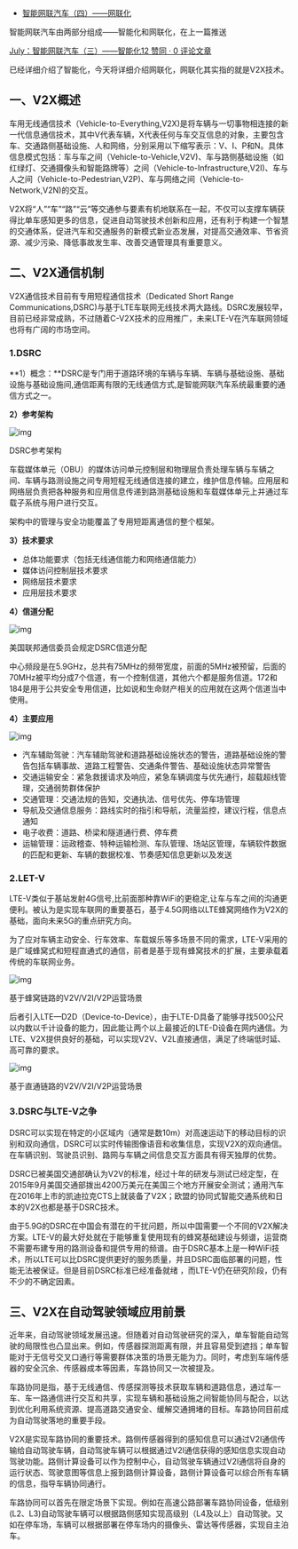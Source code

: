 - [智能网联汽车（四）——网联化](https://zhuanlan.zhihu.com/p/101426190)

智能网联汽车由两部分组成——智能化和网联化，在上一篇推送

[July：智能网联汽车（三）——智能化12 赞同 · 0 评论文章](https://zhuanlan.zhihu.com/p/101425800)

已经详细介绍了智能化，今天将详细介绍网联化，网联化其实指的就是V2X技术。

## 一、V2X概述

车用无线通信技术（Vehicle-to-Everything,V2X)是将车辆与一切事物相连接的新一代信息通信技术，其中V代表车辆，X代表任何与车交互信息的对象，主要包含车、交通路侧基础设施、人和网络，分别采用以下缩写表示：V、I、P和N。具体信息模式包括：车与车之间（Vehicle-to-Vehicle,V2V)、车与路侧基础设施（如红绿灯、交通摄像头和智能路牌等）之间（Vehicle-to-Infrastructure,V2I)、车与人之间（Vehicle-to-Pedestrian,V2P)、车与网络之间（Vehicle-to-Network,V2N)的交互。

V2X将“人”“车”“路”“云”等交通参与要素有机地联系在一起，不仅可以支撑车辆获得比单车感知更多的信息，促进自动驾驶技术创新和应用，还有利于构建一个智慧的交通体系，促进汽车和交通服务的新模式新业态发展，对提高交通效率、节省资源、减少污染、降低事故发生率、改善交通管理具有重要意义。

## 二、V2X通信机制

V2X通信技术目前有专用短程通信技术（Dedicated Short Range  Communications,DSRC)与基于LTE车联网无线技术两大路线。DSRC发展较早，目前已经非常成熟，不过随着C-V2X技术的应用推广，未来LTE-V在汽车联网领域也将有广阔的市场空间。

### 1.DSRC

**1）概念：**DSRC是专门用于道路环境的车辆与车辆、车辆与基础设施、基础设施与基础设施间,通信距离有限的无线通信方式,是智能网联汽车系统最重要的通信方式之一。

**2）参考架构**

![img](https://pic1.zhimg.com/80/v2-6caeabae7e6d8a8af8461fc167c2266c_720w.jpg)

DSRC参考架构

车载媒体单元（OBU）的媒体访问单元控制层和物理层负责处理车辆与车辆之间、车辆与路测设施之间专用短程无线通信连接的建立，维护信息传输。应用层和网络层负责把各种服务和应用信息传递到路测基础设施和车载媒体单元上并通过车载子系统与用户进行交互。

架构中的管理与安全功能覆盖了专用短距离通信的整个框架。

**3）技术要求**

- 总体功能要求（包括无线通信能力和网络通信能力）     
- 媒体访问控制层技术要求
- 网络层技术要求     
- 应用层技术要求

**4）信道分配**

![img](https://pic1.zhimg.com/80/v2-7181fdd3039df12bc9efc606dbf19b50_720w.jpg)

美国联邦通信委员会规定DSRC信道分配

中心频段是在5.9GHz，总共有75MHz的频带宽度，前面的5MHz被预留，后面的70MHz被平均分成7个信道，有一个控制信道，其他六个都是服务信道。172和184是用于公共安全专用信道，比如说和生命财产相关的应用就在这两个信道当中使用。

**4）主要应用**

![img](https://pic2.zhimg.com/80/v2-93d29de9578baf39f9519d5429063b59_720w.jpg)

- 汽车辅助驾驶：汽车辅助驾驶和道路基础设施状态的警告，道路基础设施的警告包括车辆事故、道路工程警告、交通条件警告、基础设施状态异常警告
- 交通运输安全：紧急救援请求及响应，紧急车辆调度与优先通行，超载超线管理，交通弱势群体保护
- 交通管理：交通法规的告知，交通执法、信号优先、停车场管理
- 导航及交通信息服务：路线实时的指引和导航，流量监控，建议行程，信息点通知
- 电子收费：道路、桥梁和隧道通行费、停车费
- 运输管理：运政稽查、特种运输检测、车队管理、场站区管理，车辆软件数据的匹配和更新、车辆的数据校准、节奏感知信息更新以及发送

### 2.LET-V

LTE-V类似于基站发射4G信号,比前面那种靠WiFi的更稳定,让车与车之间的沟通更便利。被认为是实现车联网的重要基石，基于4.5G网络以LTE蜂窝网络作为V2X的基础，面向未来5G的重点研究方向。

为了应对车辆主动安全、行车效率、车载娱乐等多场景不同的需求，LTE-V采用的是广域蜂窝式和短程直通式的通信，前者是基于现有蜂窝技术的扩展，主要承载着传统的车联网业务。

![img](https://pic3.zhimg.com/80/v2-cd38c3452ec522eac5c61bf1f401f25e_720w.jpg)

基于蜂窝链路的V2V/V2I/V2P运营场景

后者引入LTE—D2D（Device-to-Device），由于LTE-D具备了能够寻找500公尺以内数以千计设备的能力，因此能让两个以上最接近的LTE-D设备在网内通信。为LTE、V2X提供良好的基础，可以实现V2V、V2L直接通信，满足了终端低时延、高可靠的要求。

![img](https://pic3.zhimg.com/80/v2-af433210ad5811a897f0fa97d7a932f2_720w.jpg)

基于直通链路的V2V/V2I/V2P运营场景

### 3.DSRC与LTE-V之争

DSRC可以实现在特定的小区域内（通常是数10m）对高速运动下的移动目标的识别和双向通信，DSRC可以实时传输图像语音和收集信息，实现V2X的双向通信。在车辆识别、驾驶员识别、路网与车辆之间信息交互方面具有得天独厚的优势。

DSRC已被美国交通部确认为V2V的标准，经过十年的研发与测试已经定型，在2015年9月美国交通部拨出4200万美元在美国三个地方开展安全测试；通用汽车在2016年上市的凯迪拉克CTS上就装备了V2X；欧盟的协同式智能交通系统和日本的V2X也都是基于DSRC技术。

由于5.9G的DSRC在中国会有潜在的干扰问题，所以中国需要一个不同的V2X解决方案。LTE-V的最大好处就在于能够重复使用现有的蜂窝基础建设与频谱，运营商不需要布建专用的路测设备和提供专用的频谱。由于DSRC基本上是一种WiFi技术，所以LTE可以比DSRC提供更好的服务质量，并且DSRC面临部署的问题，性能无法被保证。但是目前DSRC标准已经准备就绪 ，而LTE-V仍在研究阶段，仍有不少的不确定因素。

## 三、V2X在自动驾驶领域应用前景

近年来，自动驾驶领域发展迅速。但随着对自动驾驶研究的深入，单车智能自动驾驶的局限性也凸显出来。例如，传感器探测距离有限，并且容易受到遮挡；单车智能对于无信号交叉口通行等需要群体决策的场景无能为力。同时，考虑到车端传感器的安全沉余、传感器成本等因素，车路协同又一次被提及。

车路协同是指，基于无线通信、传感探测等技术获取车辆和道路信息，通过车一车、车一路通信进行交互和共享，实现车辆和基础设施之间智能协同与配合，以达到优化利用系统资源、提高道路交通安全、缓解交通拥堵的目标。车路协同目前成为自动驾驶落地的重要手段。

V2X是实现车路协同的重要技术。路侧传感器得到的感知信息可以通过V2I通信传输给自动驾驶车辆，自动驾驶车辆可以根据通过V2I通信获得的感知信息实现自动驾驶功能。路侧计算设备可以作为控制中心，自动驾驶车辆通过V2I通信将自身的运行状态、驾驶意图等信息上报到路侧计算设备，路侧计算设备可以综合所有车辆的信息，指导车辆协同通行。

车路协同可以首先在限定场景下实现。例如在高速公路部署车路协同设备，低级别(L2、L3)自动驾驶车辆可以根据路侧感知实现高级别（L4及以上）自动驾驶。又如在停车场，车辆可以根据部署在停车场内的摄像头、雷达等传感器，实现自主泊车。